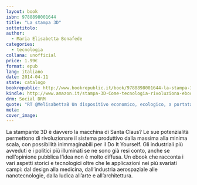 ```yaml
---
layout: book
isbn: 9788898001644
title: "La stampa 3D"
sottotitolo:
author:
  - Maria Elisabetta Bonafede
categories:
  - tecnologia
collana: unofficial
price: 1.99€
format: epub
lang: italiano
date: 2014-04-11
state: catalogo
bookrepublic: http://www.bookrepublic.it/book/9788898001644-la-stampa-3d-come-la-tecnologia-rivoluziona-il-fai-da-te/
kindle: http://www.amazon.it/stampa-3D-Come-tecnologia-rivoluziona-ebook/dp/B00JMGTVCG/
drm: Social DRM
quote: "RT @MelisabettaB Un dispositivo economico, ecologico, a portata di tutti, che realizza tutti i desideri"
meta:
cover_image:
---
```

La stampante 3D è davvero la macchina di Santa Claus? Le sue potenzialità permettono di rivoluzionare il sistema produttivo dalla massima alla minima scala, con possibilità inimmaginabili per il Do It Yourself. Gli industriali più avveduti e i politici più illuminati se ne sono già resi conto, anche se nell’opinione pubblica l’idea non è molto diffusa. Un ebook che racconta i vari aspetti storici e tecnologici oltre che le applicazioni nei più svariati campi: dal design alla medicina, dall’industria aerospaziale alle nanotecnologie, dalla ludica all’arte e all’architettura.